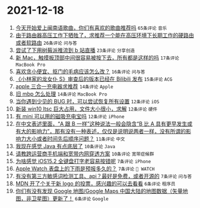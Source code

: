 # 2021-12-18

1. [今天开始爱上闽南语歌曲，你们有喜欢的歌曲推荐吗](https://www.v2ex.com/t/822962) `65条评论` `音乐`
1. [由于路由器高压工作下牺牲了，求推荐一个能在高压环境下长期工作的硬路由或者软路由](https://www.v2ex.com/t/822985) `26条评论` `问与答`
1. [尝试了下用树莓派推流到 b 站直播](https://www.v2ex.com/t/822941) `23条评论` `分享创造`
1. [新 Mac，触摸板顶部中间很容易被按下去，所有都是这样的吗](https://www.v2ex.com/t/822948) `17条评论` `MacBook Pro`
1. [喜欢贪小便宜、抠门的毛病应该怎么改？](https://www.v2ex.com/t/823019) `16条评论` `问与答`
1. [《小林家的龙女仆 S》审查后的版本已经在 Bilibili 发布](https://www.v2ex.com/t/823006) `15条评论` `ACG`
1. [apple 三合一充电器求推荐](https://www.v2ex.com/t/822998) `14条评论` `Apple`
1. [旧 mbp 怎么处理](https://www.v2ex.com/t/822969) `14条评论` `MacBook Pro`
1. [当你遇到少见的 BUG 时，可以尝试恢复所有设置](https://www.v2ex.com/t/822974) `12条评论` `iOS`
1. [新装 win10 ltsc 巨大占用，文件大小很小，求解](https://www.v2ex.com/t/822964) `12条评论` `硬件`
1. [有 mini 可以用的磁吸充电宝吗](https://www.v2ex.com/t/822944) `12条评论` `iPhone`
1. [在中文表述里面，“A 跟 B 一样”这种说法一般会隐含“B 比 A 具有更早发生或有大的影响力”，那有没有一种表述，仅仅是说明说两者一样，没有所谓的影响力大小或者时间先后顺序问题？](https://www.v2ex.com/t/822991) `11条评论` `中文`
1. [我现在感觉 Java 有点底层了](https://www.v2ex.com/t/823011) `10条评论` `Java`
1. [请教跨运营商手机端和宽带内网穿透方案](https://www.v2ex.com/t/822950) `10条评论` `宽带症候群`
1. [为啥感觉 iOS15.2 全键盘打字老容易按错呢](https://www.v2ex.com/t/822970) `7条评论` `iPhone`
1. [Apple Watch 表盘上的下雨是预报多久的？](https://www.v2ex.com/t/822953) `7条评论` ` WATCH`
1. [有没有第三方敏感词检测工具、api？最好是免费，或者开源的](https://www.v2ex.com/t/822945) `7条评论` `问与答`
1. [MDN 开了个关于新 logo 的投票，感兴趣的可以去看看](https://www.v2ex.com/t/822995) `6条评论` `程序员`
1. [你们有没有发现 Google 地图/Google Maps 中国大陆的地图数据（矢量地图，非卫星图）更新了！](https://www.v2ex.com/t/822975) `6条评论` `Google`
